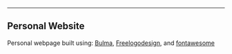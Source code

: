-----------------
Personal Website
-----------------
Personal webpage built using:
[Bulma](https://bulma.io/), 
[Freelogodesign](https://www.freelogodesign.org/), and 
[fontawesome](https://fontawesome.com/)
